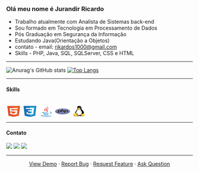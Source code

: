 
### Olá meu nome é Jurandir Ricardo
- Trabalho atualmente com Analista de Sistemas back-end
- Sou formado em Tecnologia em Processamento de Dados
- Pós Graduação em Segurança da Informação
- Estudando Java(Orientação a Objetos)
- contato - email: rikardos1000@gmail.com
- Skills - PHP, Java, SQL, SQLServer, CSS e HTML

<hr dir"auto"></hr>

![Anurag's GitHub stats](https://github-readme-stats.vercel.app/api?username=Ricardos1000&theme=dark&show_icons=true)
[![Top Langs](https://github-readme-stats.vercel.app/api/top-langs/?username=Ricardos1000)](https://github.com/Ricardos1000/github-readme-stats)


<hr dir"auto"></hr>
<h4 dir="auto">Skills</h4>
<div dir="auto"><br>
  <a target="_blank" rel="noopener noreferrer nofollow" href="https://raw.githubusercontent.com/devicons/devicon/master/icons/html5/html5-original.svg"><img alt="Ricardos1000" src="https://raw.githubusercontent.com/devicons/devicon/master/icons/html5/html5-original.svg" style="max-width: 100%;" width="40" height="30" align="middle"></a>
  <a target="_blank" rel="noopener noreferrer nofollow" href="https://raw.githubusercontent.com/devicons/devicon/master/icons/css3/css3-original.svg"><img alt="Ricardos1000" src="https://raw.githubusercontent.com/devicons/devicon/master/icons/css3/css3-original.svg" style="max-width: 100%;" width="40" height="30" align="middle"></a>
  <a target="_blank" rel="noopener noreferrer nofollow" href="https://raw.githubusercontent.com/devicons/devicon/master/icons/java/java-original.svg"><img alt="Ricardos1000" src="https://raw.githubusercontent.com/devicons/devicon/master/icons/java/java-original.svg" style="max-width: 100%;" width="40" height="30" align="middle"></a>
  <a target="_blank" rel="noopener noreferrer nofollow" href="https://raw.githubusercontent.com/devicons/devicon/master/icons/php/php-original.svg"><img alt="Ricardos1000" src="https://raw.githubusercontent.com/devicons/devicon/master/icons/php/php-original.svg" style="max-width: 100%;" width="40" height="30" align="middle"></a>
  <a target="_blank" rel="noopener noreferrer nofollow" href="https://raw.githubusercontent.com/devicons/devicon/master/icons/linux/linux-original.svg"><img alt="Ricardos1000" src="https://raw.githubusercontent.com/devicons/devicon/master/icons/linux/linux-original.svg" style="max-width: 100%;" width="40" height="30" align="middle"></a>
</div>
<hr dir"auto"></hr>
<h4 dir"auto>Contato</h4>
<div dir="auto"> 
  <a href="https://instagram.com/connexaoinformatica" rel="nofollow"><img src="https://camo.githubusercontent.com/acaa286597b43c96dc02b69b90de15a65c52063e31835b763a061cc815f64bac/68747470733a2f2f696d672e736869656c64732e696f2f62616467652f2d496e7374616772616d2d2532334534343035463f7374796c653d666f722d7468652d6261646765266c6f676f3d696e7374616772616d266c6f676f436f6c6f723d7768697465" data-canonical-src="https://img.shields.io/badge/-Instagram-%23E4405F?style=for-the-badge&amp;logo=instagram&amp;logoColor=white" style="max-width: 100%;"></a> 
  <a href="mailto:rikardos1000@gmail.com"><img src="https://camo.githubusercontent.com/927d6b3961fa048ff7303daf291cb5869dfa25018997cf8c1373c2f6a85b1458/68747470733a2f2f696d672e736869656c64732e696f2f62616467652f2d476d61696c2d2532333333333f7374796c653d666f722d7468652d6261646765266c6f676f3d676d61696c266c6f676f436f6c6f723d7768697465" data-canonical-src="https://img.shields.io/badge/-Gmail-%23333?style=for-the-badge&amp;logo=gmail&amp;logoColor=white" style="max-width: 100%;"></a>
  <a href="https://www.linkedin.com/in/https://www.linkedin.com/in/jurandir-ricardo-da-silva-26b04879/" rel="nofollow"><img src="https://camo.githubusercontent.com/c00f87aeebbec37f3ee0857cc4c20b21fefde8a96caf4744383ebfe44a47fe3f/68747470733a2f2f696d672e736869656c64732e696f2f62616467652f2d4c696e6b6564496e2d2532333030373742353f7374796c653d666f722d7468652d6261646765266c6f676f3d6c696e6b6564696e266c6f676f436f6c6f723d7768697465" data-canonical-src="https://img.shields.io/badge/-LinkedIn-%230077B5?style=for-the-badge&amp;logo=linkedin&amp;logoColor=white" style="max-width: 100%;"></a> 
</div>
<hr dir"auto"></hr>

  <p align="center">
    <a href="#demo">View Demo</a>
    ·
    <a href="https://github.com/Ricardos1000/github-readme-stats/issues/new/choose">Report Bug</a>
    ·
    <a href="https://github.com/Ricardos1000/github-readme-stats/issues/new/choose">Request Feature</a>
    ·
    <a href="https://github.com/Ricardos1000/github-readme-stats/discussions">Ask Question</a>
  </p>
<!-- -->


